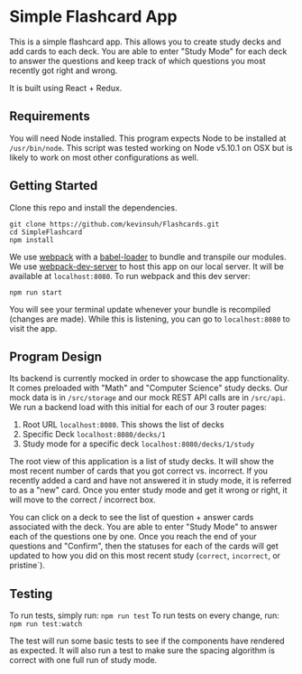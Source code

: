 # Simple Flashcard App

This is a simple flashcard app. This allows you to create study decks and add cards to each deck. You are able to enter "Study Mode" for each deck to answer the questions and keep track of which questions you most recently got right and wrong.

It is built using React + Redux. 

## Requirements
You will need Node installed. This program expects Node to be installed at `/usr/bin/node`. This
script was tested working on Node v5.10.1 on OSX but is likely to work on most other
configurations as well.

## Getting Started
Clone this repo and install the dependencies.
```
git clone https://github.com/kevinsuh/Flashcards.git
cd SimpleFlashcard
npm install
```
We use [webpack](https://webpack.github.io/) with a [babel-loader](https://github.com/babel/babel-loader) to bundle and transpile our modules. We use [webpack-dev-server](https://webpack.github.io/docs/webpack-dev-server.html) to host this app on our local server. It will be available at `localhost:8080`. To run webpack and this dev server:
```
npm run start
```

You will see your terminal update whenever your bundle is recompiled (changes are made). While this is listening, you can go to `localhost:8080` to visit the app.

## Program Design
Its backend is currently mocked in order to showcase the app functionality. It comes preloaded with "Math" and "Computer Science" study decks. Our mock data is in `/src/storage` and our mock REST API calls are in `/src/api`. We run a backend load with this initial for each of our 3 router pages:
1) Root URL `localhost:8080`. This shows the list of decks
2) Specific Deck `localhost:8080/decks/1`
3) Study mode for a specific deck `localhost:8080/decks/1/study`

The root view of this application is a list of study decks. It will show the most recent number of cards that you got correct vs. incorrect. If you recently added a card and have not answered it in study mode, it is referred to as a "new" card. Once you enter study mode and get it wrong or right, it will move to the correct / incorrect box.

You can click on a deck to see the list of question + answer cards associated with the deck. You are able to enter "Study Mode" to answer each of the questions one by one. Once you reach the end of your questions and "Confirm", then the statuses for each of the cards will get updated to how you did on this most recent study (`correct`, `incorrect`, or pristine`).

## Testing
To run tests, simply run:
```npm run test```
To run tests on every change, run:
```npm run test:watch```

The test will run some basic tests to see if the components have rendered as expected. It will also run a test to make sure the spacing algorithm is correct with one full run of study mode.